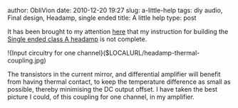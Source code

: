 author: ObliVion
date: 2010-12-20 19:27
slug: a-little-help
tags: diy audio, Final design, Headamp, single ended
title: A little help
type: post


It has been brought to my attention
[here](http://forum.audioplatinum.com/viewtopic.php?p=13544#p13544) that
my instruction for building the [Single ended class A
headamp]({filename}/single-ended-class-a-headamp-done.rst) is not
complete.

!{Input circuitry for one channel}($LOCALURL/headamp-thermal-coupling.jpg)

The transistors in the current mirror, and differential amplifier will
benefit from having thermal contact, to keep the temperature difference
as small as possible, thereby minimising the DC output offset. I have
taken the best picture I could, of this coupling for one channel, in my
amplifier.
